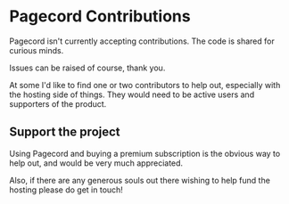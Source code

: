 
# Pagecord Contributions

Pagecord isn't currently accepting contributions. The code is shared for curious minds.

Issues can be raised of course, thank you.

At some I'd like to find one or two contributors to help out, especially with the hosting side of things. They would need to be active users and supporters of the product.

## Support the project

Using Pagecord and buying a premium subscription is the obvious way to help out, and would be very much appreciated.

Also, if there are any generous souls out there wishing to help fund the hosting please do get in touch!
